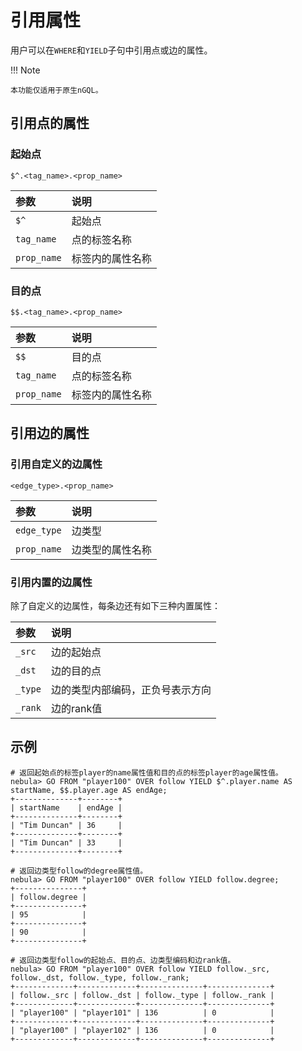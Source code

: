 # 引用属性

用户可以在`WHERE`和`YIELD`子句中引用点或边的属性。

!!! Note

    本功能仅适用于原生nGQL。

## 引用点的属性

### 起始点

```ngql
$^.<tag_name>.<prop_name>
```

|参数|说明|
|:----------|:-----------------|
|`$^`       |起始点       |
|`tag_name` |点的标签名称   |
|`prop_name`|标签内的属性名称|

### 目的点

```ngql
$$.<tag_name>.<prop_name>
```

|参数|说明|
|:----------|:-----------------|
|`$$`       |目的点        |
|`tag_name` |点的标签名称   |
|`prop_name`|标签内的属性名称|

## 引用边的属性

### 引用自定义的边属性

```ngql
<edge_type>.<prop_name>
```

|参数|说明|
|:----------|:------------------|
|`edge_type`|边类型            |
|`prop_name` |边类型的属性名称|

### 引用内置的边属性

除了自定义的边属性，每条边还有如下三种内置属性：

|参数|说明|
|:----------|:------------------|
|`_src`|边的起始点           |
|`_dst`|边的目的点|
|`_type`|边的类型内部编码，正负号表示方向|
|`_rank`|边的rank值|

## 示例

```ngql
# 返回起始点的标签player的name属性值和目的点的标签player的age属性值。
nebula> GO FROM "player100" OVER follow YIELD $^.player.name AS startName, $$.player.age AS endAge;
+--------------+--------+
| startName    | endAge |
+--------------+--------+
| "Tim Duncan" | 36     |
+--------------+--------+
| "Tim Duncan" | 33     |
+--------------+--------+

# 返回边类型follow的degree属性值。
nebula> GO FROM "player100" OVER follow YIELD follow.degree;
+---------------+
| follow.degree |
+---------------+
| 95            |
+---------------+
| 90            |
+---------------+

# 返回边类型follow的起始点、目的点、边类型编码和边rank值。
nebula> GO FROM "player100" OVER follow YIELD follow._src, follow._dst, follow._type, follow._rank;
+-------------+-------------+--------------+--------------+
| follow._src | follow._dst | follow._type | follow._rank |
+-------------+-------------+--------------+--------------+
| "player100" | "player101" | 136          | 0            |
+-------------+-------------+--------------+--------------+
| "player100" | "player102" | 136          | 0            |
+-------------+-------------+--------------+--------------+
```
